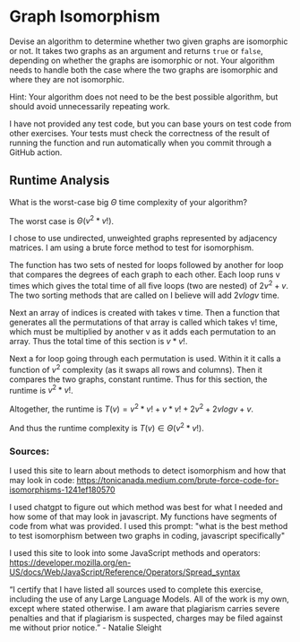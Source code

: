 # Graph Isomorphism

Devise an algorithm to determine whether two given graphs are isomorphic or not.
It takes two graphs as an argument and returns `true` or `false`, depending on
whether the graphs are isomorphic or not. Your algorithm needs to handle both
the case where the two graphs are isomorphic and where they are not isomorphic.

Hint: Your algorithm does not need to be the best possible algorithm, but should
avoid unnecessarily repeating work.
 
I have not provided any test code, but you can base yours on test code from
other exercises. Your tests must check the correctness of the result of running
the function and run automatically when you commit through a GitHub action. 

## Runtime Analysis

What is the worst-case big $\Theta$ time complexity of your algorithm?

The worst case is $\Theta(v^2 * v!)$.

I chose to use undirected, unweighted graphs represented by adjacency matrices. I am using a brute force method to test for isomorphism. 

The function has two sets of nested for loops followed by another for loop that compares the degrees of each graph to each other. Each loop runs v times which gives the total time of all five loops (two are nested) of $2v^2 + v$. The two sorting methods that are called on I believe will add $2vlogv$ time. 

Next an array of indices is created with takes v time. Then a function that generates all the permutations of that array is called which takes v! time, which must be multiplied by another v as it adds each permutation to an array. Thus the total time of this section is $v*v!$.

Next a for loop going through each permutation is used. Within it it calls a function of $v^2$ complexity (as it swaps all rows and columns). Then it compares the two graphs, constant runtime. Thus for this section, the runtime is $v^2 * v!$. 

Altogether, the runtime is $T(v) = v^2 * v! + v * v! + 2v^2 + 2vlogv + v$. 

And thus the runtime complexity is $T(v) ∈ \Theta(v^2 * v!)$.


### Sources:

I used this site to learn about methods to detect isomorphism and how that may look in code: https://tonicanada.medium.com/brute-force-code-for-isomorphisms-1241ef180570

I used chatgpt to figure out which method was best for what I needed and how some of that may look in javascript. My functions have segments of code from what was provided. I used this prompt: "what is the best method to test isomorphism between two graphs in coding, javascript specifically"

I used this site to look into some JavaScript methods and operators: https://developer.mozilla.org/en-US/docs/Web/JavaScript/Reference/Operators/Spread_syntax

“I certify that I have listed all sources used to complete this exercise, including the use of any Large Language Models. All of the work is my own, except where stated otherwise. I am aware that plagiarism carries severe penalties and that if plagiarism is suspected, charges may be filed against me without prior notice.” - Natalie Sleight
